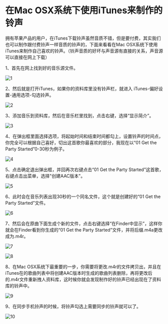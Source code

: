 在Mac OSX系统下使用iTunes来制作的铃声
=====================================

拥有苹果产品的用户，在iTunes下载铃声虽然音质不错，但是要付费，其实我们也可以制作跟付费铃声一样音质的铃声的，下面来看看在Mac OSX系统下使用iTunes来制作自己喜欢的铃声。（铃声音质的好坏与声音源有直接的关系，声音源可以直接在网上下载）

1、首先在网上找到好的音乐源文件。

![1](http://biangbiangpic.b0.upaiyun.com/blog/6ca1b2ab4be4f2d9b156d5b31b3c4880.png)

2、然后就是打开iTunes，如果你的资料库里没有铃声栏，就进入 iTunes-偏好设置-通用选项-勾选铃声。

![2](http://biangbiangpic.b0.upaiyun.com/blog/12a685b98747a2c131b391de5070a39a.png)

3、添加音乐到资料库，然后在音乐栏里找到，点击右键，选择“显示简介”。

![3](http://biangbiangpic.b0.upaiyun.com/blog/086de58e8b9f9a10e44c00e7faa87b4a.png)

4、在弹出框里面选择选项，将起始时间和结束时间都勾上，设置铃声的时间点，你完全可以根据自己喜好，切出这首歌你最喜欢的部分，我现在以“01 Get the Party Started”0-30秒为例子。

![4](http://biangbiangpic.b0.upaiyun.com/blog/8e762542957e7f97e4f0959f1e84d9c4.png)

5、点击确定退出弹出框，并回再次右键点击“01 Get the Party Started”这首歌，右键点击出菜单，选择"创建AAC版本"。

![5](http://biangbiangpic.b0.upaiyun.com/blog/d6e15b32763096c79ffb05121365144c.png)

6、此时会在音乐列表出现30秒的一个同名文件，这个就是创建好的“01 Get the Party Started”文件。

![6](http://biangbiangpic.b0.upaiyun.com/blog/f84400bd6ebf155e7955f77c198f0f32.png)

7、然后会在原曲下面生成个新的文件，点击右键选择“在Finder中显示”，这样你就会在Finder看到你生成的“01 Get the Party Started”文件，并将后缀.m4a更改成为.m4r。

![7](http://biangbiangpic.b0.upaiyun.com/blog/7ef0951ab7594129779da0cd5a70c9cb.png)

![8](http://biangbiangpic.b0.upaiyun.com/blog/92d93c52fef5810e0d806c90561536ee.png)

8、在Mac OSX系统下最重要的一步，你需要将更改.m4r的文件拷贝出，并且在iTunes在的歌曲列表中将创建AAC版本时生成的歌曲列表删除，再将更改后的.m4r文件重新拽人资料库，这时候你就会发现制作好的铃声已经出现在了资料库的铃声中。

![9](http://biangbiangpic.b0.upaiyun.com/blog/5d511590dc568f0468b55321f3dbda2e.png)

9、在同步手机铃声的时候，将铃声勾选上需要同步的铃声就可以了。

![10](http://biangbiangpic.b0.upaiyun.com/blog/c8affd79e24fba571ae4292fa93c5e52.png)
